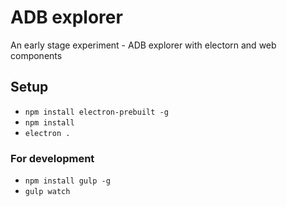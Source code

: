 # ADB explorer

An early stage experiment - ADB explorer with electorn and web components

## Setup

* ``npm install electron-prebuilt -g``
* ``npm install``
* ``electron .``

### For development

* ``npm install gulp -g``
* ``gulp watch``
